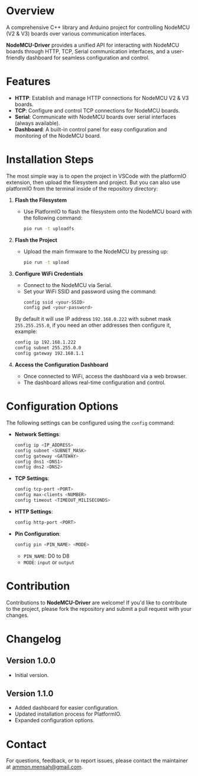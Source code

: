 # Overview
A comprehensive C++ library and Arduino project for controlling NodeMCU (V2 & V3) boards over various communication interfaces.

**NodeMCU-Driver** provides a unified API for interacting with NodeMCU boards through HTTP, TCP, Serial communication interfaces, and a user-friendly dashboard for seamless configuration and control.

# Features

* **HTTP**: Establish and manage HTTP connections for NodeMCU V2 & V3 boards.
* **TCP**: Configure and control TCP connections for NodeMCU boards.
* **Serial**: Communicate with NodeMCU boards over serial interfaces (always available).
* **Dashboard**: A built-in control panel for easy configuration and monitoring of the NodeMCU board.

# Installation Steps
The most simple way is to open the project in VSCode with the platformIO extension, then upload the filesystem and project. But you can also use platformIO from the terminal inside of the repository directory:

1. **Flash the Filesystem**
   * Use PlatformIO to flash the filesystem onto the NodeMCU board with the following command:
     ```sh
     pio run -t uploadfs
     ```
2. **Flash the Project**
   * Upload the main firmware to the NodeMCU by pressing up:
     ```sh
     pio run -t upload
     ```
3. **Configure WiFi Credentials**
   * Connect to the NodeMCU via Serial.
   * Set your WiFi SSID and password using the command:
     ```sh
     config ssid <your-SSID>
     config pwd <your-password>
     ```

	By default it will use IP address `192.168.0.222` with subnet mask `255.255.255.0`, if you need an other addresses then configure it, example:
	```sh
	config ip 192.168.1.222
	config subnet 255.255.0.0
	config gateway 192.168.1.1
	``` 

4. **Access the Configuration Dashboard**
   * Once connected to WiFi, access the dashboard via a web browser.
   * The dashboard allows real-time configuration and control.

# Configuration Options

The following settings can be configured using the `config` command:

* **Network Settings**:
  ```sh
  config ip <IP_ADDRESS>
  config subnet <SUBNET_MASK>
  config gateway <GATEWAY>
  config dns1 <DNS1>
  config dns2 <DNS2>
  ```
* **TCP Settings**:
  ```sh
  config tcp-port <PORT>
  config max-clients <NUMBER>
  config timeout <TIMEOUT_MILISECONDS>
  ```
* **HTTP Settings**:
  ```sh
  config http-port <PORT>
  ```
* **Pin Configuration**:
  ```sh
  config pin <PIN_NAME> <MODE>
  ```
  * `PIN_NAME`: D0 to D8
  * `MODE`: `input` or `output`

# Contribution
Contributions to **NodeMCU-Driver** are welcome! If you'd like to contribute to the project, please fork the repository and submit a pull request with your changes.

# Changelog
**Version 1.0.0**
---
- Initial version.

**Version 1.1.0**
---
- Added dashboard for easier configuration.
- Updated installation process for PlatformIO.
- Expanded configuration options.

# Contact
For questions, feedback, or to report issues, please contact the maintainer at ammon.mensah@gmail.com.
